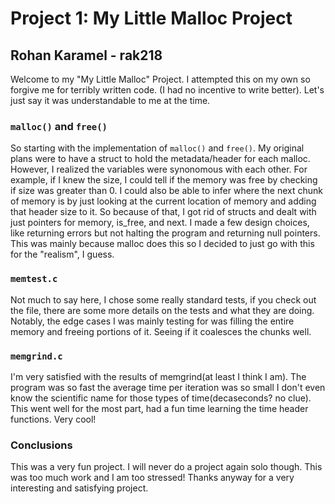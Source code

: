 # Project 1: My Little Malloc Project 
## Rohan Karamel - rak218

Welcome to my "My Little Malloc" Project.
I attempted this on my own so forgive me for terribly written code. (I had no incentive to write better). Let's just say it was understandable to me at the time.

### `malloc()` and `free()`
So starting with the implementation of `malloc()` and `free()`. My original plans were to have a struct to hold the metadata/header for each malloc. However, I realized the variables were synonomous with each other. For example, if I knew the size, I could tell if the memory was free by checking if size was greater than 0. I could also be able to infer where the next chunk of memory is by just looking at the current location of memory and adding that header size to it. So because of that, I got rid of structs and dealt with just pointers for memory, is_free, and next. I made a few design choices, like returning errors but not halting the program and returning null pointers. This was mainly because malloc does this so I decided to just go with this for the "realism", I guess. 

### `memtest.c`
Not much to say here, I chose some really standard tests, if you check out the file, there are some more details on the tests and what they are doing. Notably, the edge cases I was mainly testing for was filling the entire memory and freeing portions of it. Seeing if it coalesces the chunks well.

### `memgrind.c`
I'm very satisfied with the results of memgrind(at least I think I am). The program was so fast the average time per iteration was so small I don't even know the scientific name for those types of time(decaseconds? no clue). This went well for the most part, had a fun time learning the time header functions. Very cool!

### Conclusions
This was a very fun project. I will never do a project again solo though. This was too much work and I am too stressed! Thanks anyway for a very interesting and satisfying project.